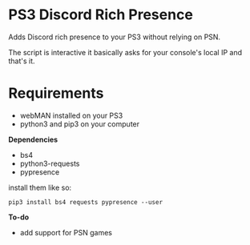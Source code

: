 # PS3 Discord Rich Presence
Adds Discord rich presence to your PS3 without relying on PSN.


The script is interactive it basically asks for your console's local IP and that's it. 


# Requirements

- webMAN installed on your PS3
- python3 and pip3 on your computer

**Dependencies**

- bs4
- python3-requests
- pypresence


install them like so:

`pip3 install bs4 requests pypresence --user`



**__To-do__**

- add support for PSN games


